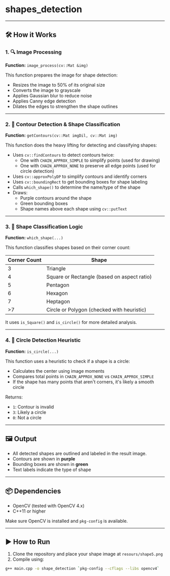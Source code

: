 # shapes_detection

---

## 🛠️ How it Works

### 1. 🔍 Image Processing

**Function:** `image_process(cv::Mat &img)`

This function prepares the image for shape detection:

- Resizes the image to 50% of its original size
- Converts the image to grayscale
- Applies Gaussian blur to reduce noise
- Applies Canny edge detection
- Dilates the edges to strengthen the shape outlines

---

### 2. 📐 Contour Detection & Shape Classification

**Function:** `getContours(cv::Mat imgDil, cv::Mat img)`

This function does the heavy lifting for detecting and classifying shapes:

- Uses `cv::findContours` to detect contours twice:
  - One with `CHAIN_APPROX_SIMPLE` to simplify points (used for drawing)
  - One with `CHAIN_APPROX_NONE` to preserve all edge points (used for circle detection)
- Uses `cv::approxPolyDP` to simplify contours and identify corners
- Uses `cv::boundingRect` to get bounding boxes for shape labeling
- Calls `which_shape()` to determine the name/type of the shape
- Draws:
  - Purple contours around the shape
  - Green bounding boxes
  - Shape names above each shape using `cv::putText`

---

### 3. 🔁 Shape Classification Logic

**Function:** `which_shape(...)`

This function classifies shapes based on their corner count:

| Corner Count | Shape      |
|--------------|------------|
| 3            | Triangle   |
| 4            | Square or Rectangle (based on aspect ratio) |
| 5            | Pentagon   |
| 6            | Hexagon    |
| 7            | Heptagon   |
| >7           | Circle or Polygon (checked with heuristic) |

It uses `is_Square()` and `is_circle()` for more detailed analysis.

---

### 4. 🎯 Circle Detection Heuristic

**Function:** `is_circle(...)`

This function uses a heuristic to check if a shape is a circle:

- Calculates the center using image moments
- Compares total points in `CHAIN_APPROX_NONE` vs `CHAIN_APPROX_SIMPLE`
- If the shape has many points that aren't corners, it's likely a smooth circle

Returns:
- `1`: Contour is invalid
- `3`: Likely a circle
- `0`: Not a circle

---

## 🖼️ Output

- All detected shapes are outlined and labeled in the result image.
- Contours are shown in **purple**
- Bounding boxes are shown in **green**
- Text labels indicate the type of shape

---

## 📦 Dependencies

- OpenCV (tested with OpenCV 4.x)
- C++11 or higher

Make sure OpenCV is installed and `pkg-config` is available.

---

## ▶️ How to Run

1. Clone the repository and place your shape image at `resours/shape5.png`
2. Compile using:

```bash
g++ main.cpp -o shape_detection `pkg-config --cflags --libs opencv4`
